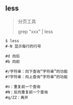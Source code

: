 ## less

> 分页工具
>
> grep "xxx" | less





```shell
$ less
#-N 显示每行的行号

#d 向后
#b 向前

#/字符串：向下查询“字符串”的功能
#?字符串：向上查询“字符串”的功能

#n：重复前一个查询
#N：反向重复前一个查询
#q/ZZ：离开
```

